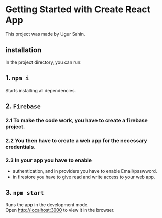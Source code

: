 # Getting Started with Create React App

This project was made by Ugur Sahin.

## installation

In the project directory, you can run:

## 1. `npm i`

Starts installing all dependencies.

## 2. `Firebase`

### 2.1 To make the code work, you have to create a firebase project.

### 2.2 You then have to create a web app for the necessary credentials.

### 2.3 In your app you have to enable
- authentication, and in providers you have to enable Email/paswword.
- in firestore you have to give read and write access to your web app.

## 3. `npm start`

Runs the app in the development mode.\
Open [http://localhost:3000](http://localhost:3000) to view it in the browser.

